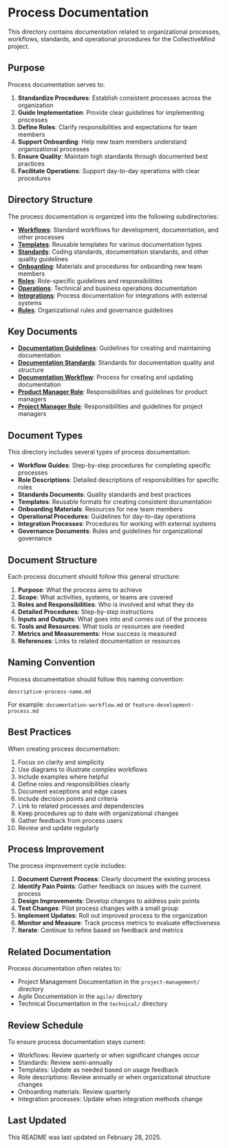 # Process Documentation

This directory contains documentation related to organizational processes, workflows, standards, and operational procedures for the CollectiveMind project.

## Purpose

Process documentation serves to:

1. **Standardize Procedures**: Establish consistent processes across the organization
2. **Guide Implementation**: Provide clear guidelines for implementing processes
3. **Define Roles**: Clarify responsibilities and expectations for team members
4. **Support Onboarding**: Help new team members understand organizational processes
5. **Ensure Quality**: Maintain high standards through documented best practices
6. **Facilitate Operations**: Support day-to-day operations with clear procedures

## Directory Structure

The process documentation is organized into the following subdirectories:

- **[Workflows](./workflows/)**: Standard workflows for development, documentation, and other processes
- **[Templates](./templates/)**: Reusable templates for various documentation types
- **[Standards](./standards/)**: Coding standards, documentation standards, and other quality guidelines
- **[Onboarding](./onboarding/)**: Materials and procedures for onboarding new team members
- **[Roles](./roles/)**: Role-specific guidelines and responsibilities
- **[Operations](./operations/)**: Technical and business operations documentation
- **[Integrations](./integrations/)**: Process documentation for integrations with external systems
- **[Rules](./rules/)**: Organizational rules and governance guidelines

## Key Documents

- **[Documentation Guidelines](./documentation-guidelines.md)**: Guidelines for creating and maintaining documentation
- **[Documentation Standards](./standards/documentation-standards.md)**: Standards for documentation quality and structure
- **[Documentation Workflow](./workflows/documentation-workflow.md)**: Process for creating and updating documentation
- **[Product Manager Role](./roles/product-manager.md)**: Responsibilities and guidelines for product managers
- **[Project Manager Role](./roles/project-manager.md)**: Responsibilities and guidelines for project managers

## Document Types

This directory includes several types of process documentation:

- **Workflow Guides**: Step-by-step procedures for completing specific processes
- **Role Descriptions**: Detailed descriptions of responsibilities for specific roles
- **Standards Documents**: Quality standards and best practices
- **Templates**: Reusable formats for creating consistent documentation
- **Onboarding Materials**: Resources for new team members
- **Operational Procedures**: Guidelines for day-to-day operations
- **Integration Processes**: Procedures for working with external systems
- **Governance Documents**: Rules and guidelines for organizational governance

## Document Structure

Each process document should follow this general structure:

1. **Purpose**: What the process aims to achieve
2. **Scope**: What activities, systems, or teams are covered
3. **Roles and Responsibilities**: Who is involved and what they do
4. **Detailed Procedures**: Step-by-step instructions
5. **Inputs and Outputs**: What goes into and comes out of the process
6. **Tools and Resources**: What tools or resources are needed
7. **Metrics and Measurements**: How success is measured
8. **References**: Links to related documentation or resources

## Naming Convention

Process documentation should follow this naming convention:

```
descriptive-process-name.md
```

For example: `documentation-workflow.md` or `feature-development-process.md`

## Best Practices

When creating process documentation:

1. Focus on clarity and simplicity
2. Use diagrams to illustrate complex workflows
3. Include examples where helpful
4. Define roles and responsibilities clearly
5. Document exceptions and edge cases
6. Include decision points and criteria
7. Link to related processes and dependencies
8. Keep procedures up to date with organizational changes
9. Gather feedback from process users
10. Review and update regularly

## Process Improvement

The process improvement cycle includes:

1. **Document Current Process**: Clearly document the existing process
2. **Identify Pain Points**: Gather feedback on issues with the current process
3. **Design Improvements**: Develop changes to address pain points
4. **Test Changes**: Pilot process changes with a small group
5. **Implement Updates**: Roll out improved process to the organization
6. **Monitor and Measure**: Track process metrics to evaluate effectiveness
7. **Iterate**: Continue to refine based on feedback and metrics

## Related Documentation

Process documentation often relates to:
- Project Management Documentation in the `project-management/` directory
- Agile Documentation in the `agile/` directory
- Technical Documentation in the `technical/` directory

## Review Schedule

To ensure process documentation stays current:

- Workflows: Review quarterly or when significant changes occur
- Standards: Review semi-annually
- Templates: Update as needed based on usage feedback
- Role descriptions: Review annually or when organizational structure changes
- Onboarding materials: Review quarterly
- Integration processes: Update when integration methods change

## Last Updated

This README was last updated on February 28, 2025. 
